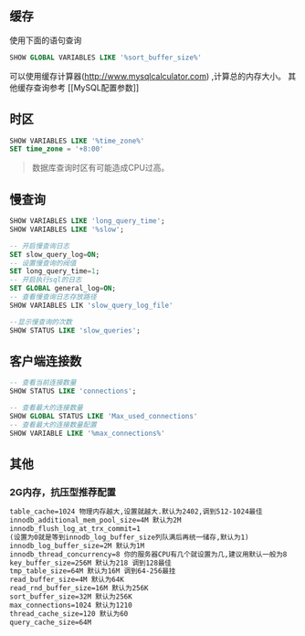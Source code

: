 ## 缓存
使用下面的语句查询
```sql
SHOW GLOBAL VARIABLES LIKE '%sort_buffer_size%'
```

可以使用缓存计算器(http://www.mysqlcalculator.com) ,计算总的内存大小。
其他缓存查询参考 [[MySQL配置参数]]

## 时区
```sql
SHOW VARIABLES LIKE '%time_zone%'
SET time_zone = '+8:00'
```
> 数据库查询时区有可能造成CPU过高。

## 慢查询
```sql
SHOW VARIABLES LIKE 'long_query_time';
SHOW VARIABLES LIKE '%slow';

-- 开启慢查询日志
SET slow_query_log=ON;
-- 设置慢查询的阀值
SET long_query_time=1;
-- 开启执行sql的日志
SET GLOBAL general_log=ON;
-- 查看慢查询日志存放路径
SHOW VARIABLES LIK 'slow_query_log_file'

--显示慢查询的次数
SHOW STATUS LIKE 'slow_queries';
```

## 客户端连接数
```sql
-- 查看当前连接数量
SHOW STATUS LIKE 'connections';

-- 查看最大的连接数量
SHOW GLOBAL STATUS LIKE 'Max_used_connections'
-- 查看最大的连接数量配置
SHOW VARIABLE LIKE '%max_connections%'
```

## 其他
### 2G内存，抗压型推荐配置
```txt
table_cache=1024 物理内存越大,设置就越大.默认为2402,调到512-1024最佳
innodb_additional_mem_pool_size=4M 默认为2M
innodb_flush_log_at_trx_commit=1
(设置为0就是等到innodb_log_buffer_size列队满后再统一储存,默认为1)
innodb_log_buffer_size=2M 默认为1M
innodb_thread_concurrency=8 你的服务器CPU有几个就设置为几,建议用默认一般为8
key_buffer_size=256M 默认为218 调到128最佳
tmp_table_size=64M 默认为16M 调到64-256最挂
read_buffer_size=4M 默认为64K
read_rnd_buffer_size=16M 默认为256K
sort_buffer_size=32M 默认为256K
max_connections=1024 默认为1210
thread_cache_size=120 默认为60
query_cache_size=64M
```
